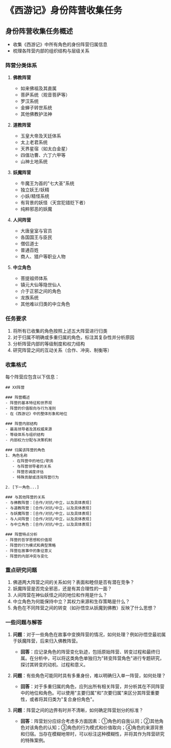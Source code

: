 # 《西游记》身份阵营收集任务

## 身份阵营收集任务概述
- 收集《西游记》中所有角色的身份阵营归属信息
- 梳理各阵营内部的组织结构与层级关系

### 阵营分类体系
1. **佛教阵营**
   - 如来佛祖及其直属
   - 菩萨系统（观音菩萨等）
   - 罗汉系统
   - 金蝉子转世系统
   - 其他佛教护法神

2. **道教阵营**
   - 玉皇大帝及天廷体系
   - 太上老君系统
   - 天界星宿（如太白金星）
   - 四值功曹、六丁六甲等
   - 山神土地系统

3. **妖魔阵营**
   - 牛魔王为首的"七大圣"系统
   - 独立妖王/妖精
   - 小妖/精怪系统
   - 有背景的妖怪（天宫犯错贬下者）
   - 纯粹邪恶的妖魔

4. **人间阵营**
   - 大唐皇室与官员
   - 各国国王与臣民
   - 僧侣道士
   - 普通百姓
   - 商人、猎户等职业人物

5. **中立角色**
   - 菩提祖师体系
   - 镇元大仙等隐世仙人
   - 介于正邪之间的角色
   - 龙族系统
   - 其他难以归类的中立角色

### 任务要求
1. 将所有已收集的角色按照上述五大阵营进行归类
2. 对于归属不明确或多重归属的角色，标注其复杂性并分析原因
3. 分析阵营内部的等级制度和权力结构
4. 研究阵营之间的互动关系（合作、冲突、制衡等）

### 收集格式
每个阵营应包含以下信息：
```
## XX阵营

### 阵营概述
- 阵营的基本特征和世界观
- 阵营的价值取向与行为准则
- 在《西游记》中的整体形象和地位

### 阵营内部结构
- 最高领导者及其权威来源
- 等级体系与组织结构
- 内部权力分配与决策机制

### 归属该阵营的角色
1. 角色名称
   - 在阵营中的地位/职务
   - 与阵营领导者的关系
   - 阵营忠诚度评估
   - 特殊贡献或违背阵营行为

2. [下一角色...]

### 与其他阵营的关系
- 与佛教阵营：[合作/对抗/中立，以及具体表现]
- 与道教阵营：[合作/对抗/中立，以及具体表现]
- 与妖魔阵营：[合作/对抗/中立，以及具体表现]
- 与人间阵营：[合作/对抗/中立，以及具体表现]
- 与中立角色：[合作/对抗/中立，以及具体表现]

### 阵营特点分析
- 阵营的哲学思想和价值观
- 阵营的行为模式和典型策略
- 阵营在故事中的象征意义
- 阵营的内部冲突与变化
```

### 重点研究问题
1. 佛道两大阵营之间的关系如何？表面和睦但是否有潜在竞争？
2. 妖魔阵营是否完全邪恶，还是有其合理性的一面？
3. 人间阵营在神仙妖怪之间的地位和作用是什么？
4. 中立角色为何能保持中立？其权力来源和生存策略是什么？
5. 角色在不同阵营之间的转变（如孙悟空从妖魔到佛教）反映了什么思想？

### 一些问题与解答
1. **问题**：对于一些角色在故事中变换阵营的情况，如何处理？例如孙悟空最初属于妖魔阵营，后来归入佛教阵营。
   - **回答**：应记录角色的阵营变化轨迹，包括原始阵营、转变过程和最终归属。在分析中，可以将这类角色单独归为"转变阵营角色"进行专题研究，探讨其转变的动机、过程和意义。

2. **问题**：有些角色可能同时具有多重身份，难以明确归入单一阵营，如何处理？
   - **回答**：对于多重归属的角色，应列出所有相关阵营，并分析其在不同阵营中的地位和角色。可以使用"主要归属"和"次要归属"来区分其阵营重要性，或者将其归类为"复合身份角色"。

3. **问题**：阵营之间的边界有时并不清晰，如何确定阵营划分的标准？
   - **回答**：阵营划分应综合考虑多方面因素：①角色的自我认同；②其他角色对该角色的认知；③角色的行为模式和价值取向；④角色的来源背景和归宿。当存在模糊地带时，可以标注这种模糊性，并将其作为阵营研究的特殊案例。
